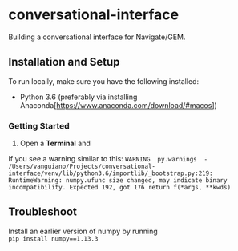 # conversational-interface
Building a conversational interface for Navigate/GEM.

## Installation and Setup
To run locally, make sure you have the following installed:  
* Python 3.6 (preferably via installing Anaconda[https://www.anaconda.com/download/#macos])

### Getting Started
1. Open a **Terminal** and



If you see a warning similar to this:
`WARNING  py.warnings  - /Users/vanguiano/Projects/conversational-interface/venv/lib/python3.6/importlib/_bootstrap.py:219: RuntimeWarning: numpy.ufunc size changed, may indicate binary incompatibility. Expected 192, got 176
  return f(*args, **kwds)`


## Troubleshoot
Install an earlier version of numpy by running  
`pip install numpy==1.13.3`

